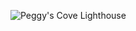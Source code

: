 ![Peggy's Cove Lighthouse](https://images.fineartamerica.com/images/artworkimages/mediumlarge/1/peggys-cove-lighthouse-jason-schronce.jpg)
